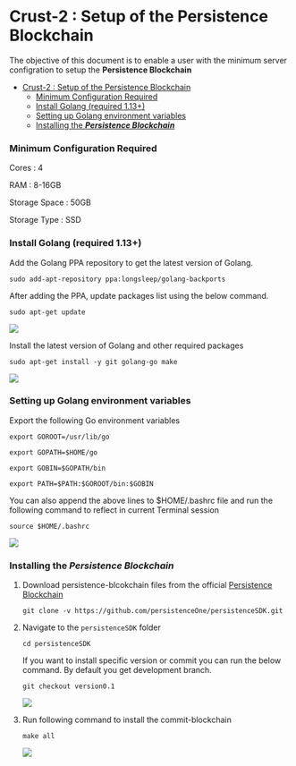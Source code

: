 Crust-2 : Setup of the Persistence Blockchain
===

The objective of this document is to enable a user with the minimum server configration to setup the **Persistence Blockchain**



- [Crust-2 : Setup of the Persistence Blockchain](#crust-2--setup-of-the-persistence-blockchain)
    - [Minimum Configuration Required](#minimum-configuration-required)
    - [Install Golang (required 1.13+)](#install-golang-required-113)
    - [Setting up Golang environment variables](#setting-up-golang-environment-variables)
    - [Installing the ***Persistence Blockchain***](#installing-the-persistence-blockchain)


### Minimum Configuration Required

Cores : 4

RAM : 8-16GB

Storage Space : 50GB

Storage Type : SSD


### Install Golang (required 1.13+)

Add the Golang PPA repository to get the latest version of Golang.

`sudo add-apt-repository ppa:longsleep/golang-backports`

After adding the PPA, update packages list using the below command.

`sudo apt-get update`

   ![](https://i.imgur.com/tVxJFqU.png)


Install the latest version of Golang and other required packages

`sudo apt-get install -y git golang-go make`

   ![](https://i.imgur.com/tMFJJqQ.png)


### Setting up Golang environment variables

Export the following Go environment variables

`export GOROOT=/usr/lib/go`

`export GOPATH=$HOME/go`

`export GOBIN=$GOPATH/bin`

`export PATH=$PATH:$GOROOT/bin:$GOBIN`

You can also append the above lines to $HOME/.bashrc file and run the following command to reflect in current Terminal session

`source $HOME/.bashrc`

   ![](https://i.imgur.com/OOyXrJz.png)


### Installing the ***Persistence Blockchain***

1. Download persistence-blcokchain files from the official [Persistence Blockchain](https://github.com/persistenceOne/persistenceSDK)
    
    `git clone -v https://github.com/persistenceOne/persistenceSDK.git`

2. Navigate to the `persistenceSDK` folder

    `cd persistenceSDK`

    If you want to install specific version or commit you can run the below command. By default you get development branch.
    
    `git checkout version0.1`
    
    ![](https://i.imgur.com/kzu6Kbo.png)

    
3. Run following command to install the commit-blockchain

    `make all`

    ![](https://i.imgur.com/J3ju8e5.png)

